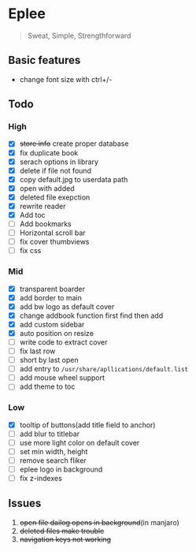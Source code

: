 # Eplee
>Sweat, Simple, Strengthforward

## Basic features
- change font size with ctrl+/-

## Todo

### High

- [x] ~~store info~~ create proper database
- [x] fix duplicate book
- [x] serach options in library
- [x] delete if file not found
- [x] copy default.jpg to userdata path
- [x] open with added
- [x] deleted file exepction
- [x] rewrite reader
- [x] Add toc
- [ ] Add bookmarks
- [ ] Horizontal scroll bar
- [ ] fix cover thumbviews
- [ ] fix css

### Mid
- [x] transparent boarder
- [x] add border to main
- [x] add bw logo as default cover
- [x] change addbook function first find then add 
- [x] add custom sidebar
- [x] auto position on resize
- [ ] write code to extract cover
- [ ] fix last row
- [ ] short by last open
- [ ] add entry to `/usr/share/apllications/default.list`
- [ ] add mouse wheel support
- [ ] add theme to toc

### Low
- [x] tooltip of buttons(add title field to anchor)
- [ ] add blur to titlebar
- [ ] use more light color on default cover
- [ ] set min width, height
- [ ] remove search fliker
- [ ] eplee logo in background 
- [ ] fix z-indexes 
## Issues
1. ~~open file dailog opens in background~~(in manjaro)
2. ~~deleted files make trouble~~
3. ~~navigation keys not working~~